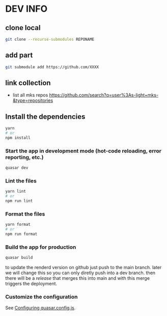 # DEV INFO

## clone local

```bash
git clone --recurse-submodules REPONAME
```

## add part

```bash
git submodule add https://github.com/XXXX
```

## link collection

-   list all mks repos https://github.com/search?q=user%3As-light+mks-&type=repositories

## Install the dependencies

```bash
yarn
# or
npm install
```

### Start the app in development mode (hot-code reloading, error reporting, etc.)

```bash
quasar dev
```

### Lint the files

```bash
yarn lint
# or
npm run lint
```

### Format the files

```bash
yarn format
# or
npm run format
```

### Build the app for production

```bash
quasar build
```

to update the renderd version on github just push to the main branch.
later we will change this so you can only diretly push into a dev branch.
then there will be a _release_ that merges this into main and with this merge triggers the deployment.

### Customize the configuration

See [Configuring quasar.config.js](https://v2.quasar.dev/quasar-cli-vite/quasar-config-js).
